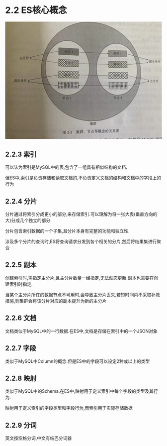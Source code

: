# 2.2 ES核心概念

![ES核心概念](./img/ES核心概念.jpg)

## 2.2.3 索引

可以认为索引是MySQL中的表,包含了一组具有相似结构的文档.

但ES中,索引是负责存储和读取文档的,不负责定义文档的结构和文档中的字段上的行为

## 2.2.4 分片

分片通过将索引分成更小的部分,来存储索引.可以理解为将一张大表(垂直方向的大)分成几个独立的部分.

分片包含索引数据的一个子集,且分片本身有完整的功能和独立性.

涉及多个分片的查询时,ES将查询请求分发到各个相关的分片,然后将结果集进行聚合

## 2.2.5 副本

创建索引时,需指定主分片,且主分片数量一经指定,无法动态更新.副本也需要在创建索引时指定.

当某个主分片所在的数据节点不可用时,会导致主分片丢失,若短时间内不采取补救措施,则集群会将该分片对应的副本提升为新的主分片

## 2.2.6 文档

文档类似于MySQL中的一行数据.在ES中,文档是存储在索引中的一个JSON对象

## 2.2.7 字段

类似于MySQL中Column的概念.但是ES中的字段可以设定2种或以上的类型

## 2.2.8 映射

类似于MySQL中的Schema.在ES中,映射用于定义索引中每个字段的类型及其行为.

映射用于定义索引的字段类型和字段行为,而索引用于实际存储数据

## 2.2.9 分词

英文按空格分词,中文有结巴分词器